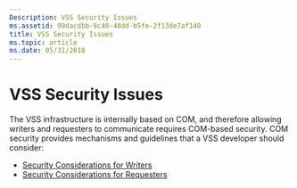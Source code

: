 ```yaml
---
Description: VSS Security Issues
ms.assetid: 99dacdbb-9c40-48dd-b5fe-2f13de7af140
title: VSS Security Issues
ms.topic: article
ms.date: 05/31/2018
---
```


# VSS Security Issues

The VSS infrastructure is internally based on COM, and therefore allowing writers and requesters to communicate requires COM-based security. COM security provides mechanisms and guidelines that a VSS developer should consider:

-   [Security Considerations for Writers](security-considerations-for-writers.md)
-   [Security Considerations for Requesters](security-considerations-for-requestors.md)

 

 



